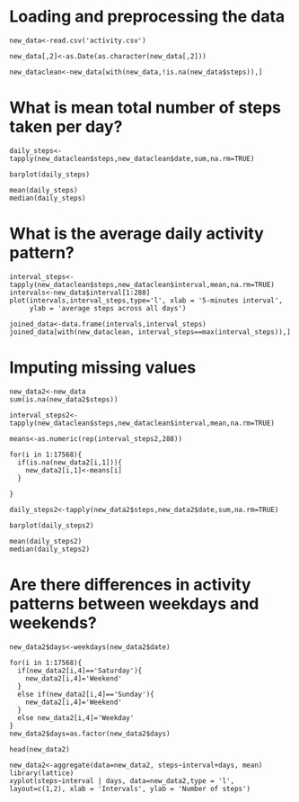 Loading and preprocessing the data
==================================

```{r, echo=TRUE}
new_data<-read.csv('activity.csv')

new_data[,2]<-as.Date(as.character(new_data[,2]))

new_dataclean<-new_data[with(new_data,!is.na(new_data$steps)),]
```

What is mean total number of steps taken per day?
=================================================

```{r, echo=TRUE}
daily_steps<-tapply(new_dataclean$steps,new_dataclean$date,sum,na.rm=TRUE)

barplot(daily_steps)

mean(daily_steps)
median(daily_steps)
```

What is the average daily activity pattern?
===========================================

```{r, echo=TRUE}
interval_steps<-tapply(new_dataclean$steps,new_dataclean$interval,mean,na.rm=TRUE)
intervals<-new_data$interval[1:288]
plot(intervals,interval_steps,type='l', xlab = '5-minutes interval',
     ylab = 'average steps across all days')

joined_data<-data.frame(intervals,interval_steps)
joined_data[with(new_dataclean, interval_steps==max(interval_steps)),]
```

Imputing missing values
=======================

```{r,echo=TRUE}
new_data2<-new_data
sum(is.na(new_data2$steps))

interval_steps2<-tapply(new_dataclean$steps,new_dataclean$interval,mean,na.rm=TRUE)

means<-as.numeric(rep(interval_steps2,288))

for(i in 1:17568){
  if(is.na(new_data2[i,1])){
    new_data2[i,1]<-means[i]
  }
  
}

daily_steps2<-tapply(new_data2$steps,new_data2$date,sum,na.rm=TRUE)

barplot(daily_steps2)

mean(daily_steps2)
median(daily_steps2)
```

Are there differences in activity patterns between weekdays and weekends?
=========================================================================

```{r,echo=TRUE}
new_data2$days<-weekdays(new_data2$date)

for(i in 1:17568){
  if(new_data2[i,4]=='Saturday'){
    new_data2[i,4]='Weekend'
  }
  else if(new_data2[i,4]=='Sunday'){
    new_data2[i,4]='Weekend'
  }
  else new_data2[i,4]='Weekday'
}
new_data2$days=as.factor(new_data2$days)

head(new_data2)

new_data2<-aggregate(data=new_data2, steps~interval+days, mean)
library(lattice)
xyplot(steps~interval | days, data=new_data2,type = 'l', layout=c(1,2), xlab = 'Intervals', ylab = 'Number of steps')
```

